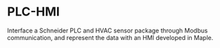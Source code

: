 # PLC-HMI
 Interface a Schneider PLC and HVAC sensor package through Modbus communication, and represent the data with an HMI developed in Maple.
